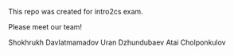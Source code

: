 This repo was created for intro2cs exam.

Please meet our team!

Shokhrukh Davlatmamadov
Uran Dzhundubaev
Atai Cholponkulov